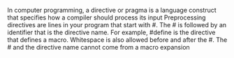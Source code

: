 In computer programming, a directive or pragma is a language construct that specifies how a compiler should process its input
Preprocessing directives are lines in your program that start with #. The # is followed by an identifier that is the directive name. For example, #define is the directive that defines a macro. Whitespace is also allowed before and after the #. The # and the directive name cannot come from a macro expansion
